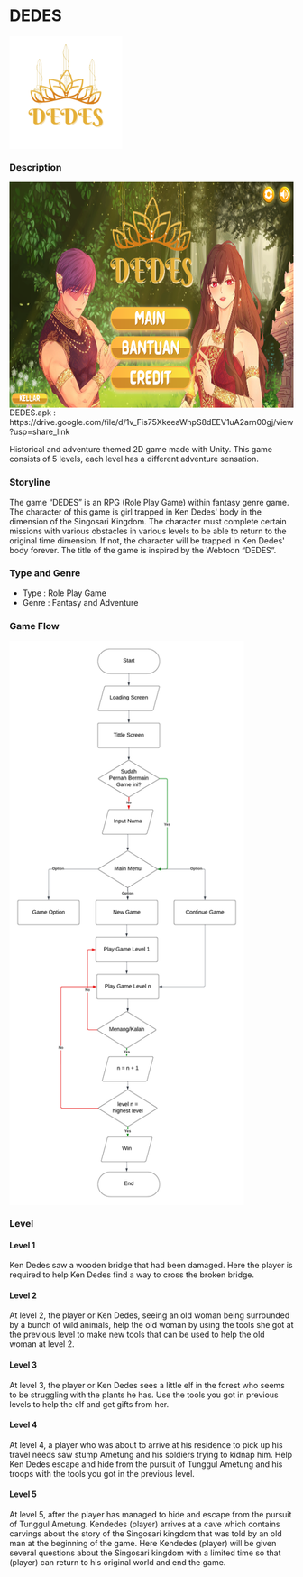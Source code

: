 # DEDES
<img src="https://github.com/lsawfa/DEDES---2D-Game/blob/main/Assets/Bahan/Logo%20Game%20Sementara%20(Kalau%20mau%20diganti,%20ganti%20aja).png?raw=true" height="200rm" align="middle">

### Description
<img src="https://github.com/lsawfa/DEDES---2D-Game/blob/main/Assets/Bahan/INTERFACE%20GDD%20DEDES%20FIX.png?raw=true" height="400rm" align="middle">
DEDES.apk : https://drive.google.com/file/d/1v_Fis75XkeeaWnpS8dEEV1uA2arn00gj/view?usp=share_link

Historical and adventure themed 2D game made with Unity. This game consists of 5 levels, each level has a different adventure sensation.

### Storyline
The game “DEDES” is an RPG (Role Play Game) within fantasy genre game. The character of this game is girl trapped in Ken Dedes' body in the dimension of the Singosari Kingdom. The character must complete certain missions with various obstacles in various levels to be able to return to the original time dimension. If not, the character will be trapped in Ken Dedes' body forever. The title of the game is inspired by the Webtoon “DEDES”.

### Type and Genre
- Type  : Role Play Game
- Genre : Fantasy and Adventure

### Game Flow
<picture>
  <source media="(prefers-color-scheme: dark)" srcset="https://github.com/lsawfa/DEDES---2D-Game/blob/main/Assets/Bahan/Flow%20Chart.png?raw=true" height="1000rm" align="middle">
  <source media="(prefers-color-scheme: light)" srcset="https://github.com/lsawfa/DEDES---2D-Game/blob/main/Assets/Bahan/Blank%20diagram.png?raw=true" height="1000rm" align="middle">
  <img alt="Shows an illustrated sun in light mode and a moon with stars in dark mode." src="https://github.com/lsawfa/DEDES---2D-Game/blob/main/Assets/Bahan/Blank%20diagram.png?raw=true" height="1000rm" align="middle">
</picture>

### Level
#### Level 1
Ken Dedes saw a wooden bridge that had been damaged. Here the player is required to help Ken Dedes find a way to cross the broken bridge.
#### Level 2
At level 2, the player or Ken Dedes, seeing an old woman being surrounded by a bunch of wild animals, help the old woman by using the tools she got at the previous level to make new tools that can be used to help the old woman at level 2.
#### Level 3
At level 3, the player or Ken Dedes sees a little elf in the forest who seems to be struggling with the plants he has. Use the tools you got in previous levels to help the elf and get gifts from her.
#### Level 4
At level 4, a player who was about to arrive at his residence to pick up his travel needs saw stump Ametung and his soldiers trying to kidnap him. Help Ken Dedes escape and hide from the pursuit of Tunggul Ametung and his troops with the tools you got in the previous level.
#### Level 5
At level 5, after the player has managed to hide and escape from the pursuit of Tunggul Ametung. Kendedes (player) arrives at a cave which contains carvings about the story of the Singosari kingdom that was told by an old man at the beginning of the game. Here Kendedes (player) will be given several questions about the Singosari kingdom with a limited time so that (player) can return to his original world and end the game.
